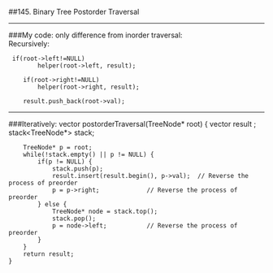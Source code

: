 ##145. Binary Tree Postorder Traversal

---

###My code: only difference from inorder traversal:  
Recursively:   

     if(root->left!=NULL) 
            helper(root->left, result);
        
        if(root->right!=NULL)
            helper(root->right, result);
        
        result.push_back(root->val); 

---
###Iteratively:
     vector<int> postorderTraversal(TreeNode* root) {
        vector<int> result ;
        stack<TreeNode*> stack;
        
        TreeNode* p = root;
        while(!stack.empty() || p != NULL) {
            if(p != NULL) {
                stack.push(p);
                result.insert(result.begin(), p->val);  // Reverse the process of preorder
                p = p->right;             // Reverse the process of preorder
            } else {
                TreeNode* node = stack.top();
                stack.pop();
                p = node->left;           // Reverse the process of preorder
            }
        }
        return result;
    }
